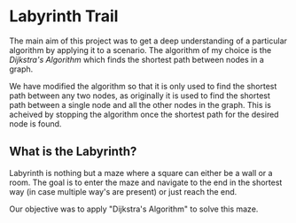 # Labyrinth Trail

The main aim of this project was to get a deep understanding of a particular algorithm by applying it to a scenario. The algorithm of my choice is the *Dijkstra's Algorithm* which finds the shortest path between nodes in a graph.

We have modified the algorithm so that it is only used to find the shortest path between any two nodes, as originally it is used to find the shortest path between a single node and all the other nodes in the graph. This is acheived by stopping the algorithm once the shortest path for the desired node is found.

##  What is the Labyrinth?

Labyrinth is nothing but a maze where a square can either be a wall or a room. The goal is to enter the maze and navigate to the end in the shortest way (in case multiple way's are present) or just reach the end.

Our objective was to apply "Dijkstra's Algorithm" to solve this maze.
